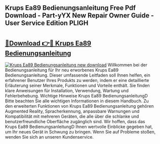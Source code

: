 ## Krups Ea89 Bedienungsanleitung Free Pdf Download - Part-yYX New Repair Owner Guide - User Service Edition PLIGH

# <h2><a href="http://df4hioq.blite.top/?on=Krups+Ea89+Bedienungsanleitung">🔗Download 👉🔴 Krups Ea89 Bedienungsanleitung</a></h2>

[![Krups Ea89 Bedienungsanleitung new download](https://i.imgur.com/lujVjoI.png)](http://df4hioq.blite.top/?on=Krups+Ea89+Bedienungsanleitung)
Willkommen bei der Bedienungsanleitung für Ihr neu erworbenes Krups Ea89 Bedienungsanleitung. Dieser umfassende Leitfaden soll Ihnen helfen, ein erfahrener Benutzer Ihres Produkts zu werden, indem er eine detaillierte Erläuterung seiner Merkmale, Funktionen und Vorteile enthält. Sie finden klare Anweisungen für Installation, Verwendung, Wartung und Fehlerbehebung. Wichtige Hinweise Krups Ea89 BedienungsanleitungD Bitte beachten Sie alle wichtigen Informationen in diesem Handbuch. Zu den erweiterten Funktionen von Krups Ea89 Bedienungsanleitung gehören Augmented Reality, Spracherkennung, anpassbare Warnungen und Kompatibilität mit mehreren Geräten, die alle über die schlanke und benutzerfreundliche Oberfläche zugänglich sind. Wir hoffen, dass das Krups Ea89 BedienungsanleitungD Ihnen wertvolle Einblicke gegeben hat, um Ihr neues Gerät in Schwung zu bringen. Wenn Sie auf Probleme stoßen, wenden Sie sich an unseren Kundenservice.
